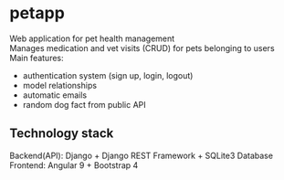 # petapp
Web application for pet health management\
Manages medication and vet visits (CRUD) for pets belonging to users\
Main features:
- authentication system (sign up, login, logout)
- model relationships
- automatic emails
- random dog fact from public API

## Technology stack
Backend(API): Django + Django REST Framework + SQLite3 Database\
Frontend: Angular 9 + Bootstrap 4
